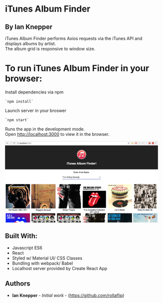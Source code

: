 # iTunes Album Finder
## By Ian Knepper

iTunes Album Finder performs Axios requests via the iTunes API and displays albums by artist.<br>
The album grid is responsive to window size.

# To run iTunes Album Finder in your browser:
Install dependencies via npm
```
`npm install`
```
Launch server in your broswer
```
`npm start`
```

Runs the app in the development mode.<br>
Open [http://localhost:3000](http://localhost:3000) to view it in the browser.

![Preview1](./public/screenShot.png)

## Built With:
* Javascript ES6
* React
* Styled w/ Material UI/ CSS Classes
* Bundling with webpack/ Babel
* Localhost server provided by Create React App

## Authors

* **Ian Knepper** - *Initial work* - (https://github.com/rollaflip)
